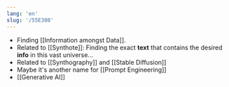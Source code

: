 ```yaml
---
lang: 'en'
slug: '/55E308'
---
```


- Finding [[Information amongst Data]].
- Related to [[Synthote]]: Finding the exact **text** that contains the desired **info** in this vast universe...
- Related to [[Synthography]] and [[Stable Diffusion]]
- Maybe it's another name for [[Prompt Engineering]]
- [[Generative AI]]
